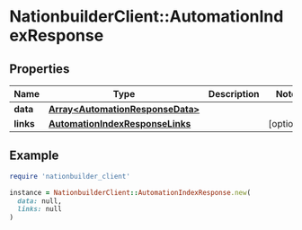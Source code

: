 # NationbuilderClient::AutomationIndexResponse

## Properties

| Name | Type | Description | Notes |
| ---- | ---- | ----------- | ----- |
| **data** | [**Array&lt;AutomationResponseData&gt;**](AutomationResponseData.md) |  |  |
| **links** | [**AutomationIndexResponseLinks**](AutomationIndexResponseLinks.md) |  | [optional] |

## Example

```ruby
require 'nationbuilder_client'

instance = NationbuilderClient::AutomationIndexResponse.new(
  data: null,
  links: null
)
```

